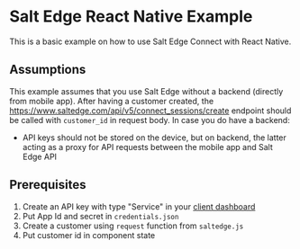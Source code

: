 # Salt Edge React Native Example

This is a basic example on how to use Salt Edge Connect with React Native.

## Assumptions

This example assumes that you use Salt Edge without a backend (directly from mobile app).
After having a customer created, the https://www.saltedge.com/api/v5/connect_sessions/create endpoint should be called with `customer_id` in request body.
In case you do have a backend:
- API keys should not be stored on the device, but on backend, the latter acting as a proxy for API requests between the mobile app and Salt Edge API

## Prerequisites

1. Create an API key with type "Service" in your [client dashboard](https://www.saltedge.com/clients/profile/secrets)
2. Put App Id and secret in `credentials.json`
3. Create a customer using `request` function from `saltedge.js`
4. Put customer id in component state
